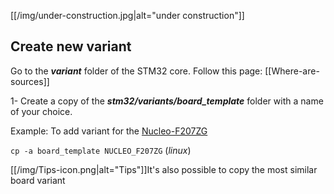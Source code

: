 [[/img/under-construction.jpg|alt="under construction"]]

## Create new variant
Go to the _**variant**_ folder of the STM32 core.
Follow this page: [[Where-are-sources]]


1- Create a copy of the _**stm32/variants/board_template**_ folder with a name of your choice.

Example: To add variant for the [Nucleo-F207ZG](http://www.st.com/en/evaluation-tools/nucleo-f207zg.html)

`cp -a board_template NUCLEO_F207ZG` (_linux_)

[[/img/Tips-icon.png|alt="Tips"]]It's also possible to copy the most similar board variant<br>